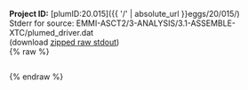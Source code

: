 **Project ID:** [plumID:20.015]({{ '/' | absolute_url }}eggs/20/015/)  
Stderr for source:  EMMI-ASCT2/3-ANALYSIS/3.1-ASSEMBLE-XTC/plumed_driver.dat   
(download [zipped raw stdout](plumed_driver.dat.plumed_master.stdout.txt.zip))  
{% raw %}
<pre>
</pre>
{% endraw %}
